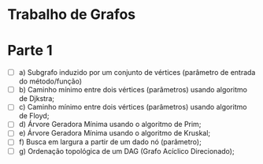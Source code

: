 # Trabalho de Grafos
# Parte 1
- [ ] a) Subgrafo induzido por um conjunto de vértices (parâmetro de entrada do método/função)
- [ ] b) Caminho mínimo entre dois vértices (parâmetros) usando algoritmo de Djkstra;
- [ ] c) Caminho mínimo entre dois vértices (parâmetros) usando algoritmo de Floyd;
- [ ] d) Árvore Geradora Mínima usando o algoritmo de Prim;
- [ ] e) Árvore Geradora Mínima usando o algoritmo de Kruskal;
- [ ] f) Busca em largura a partir de um dado nó (parâmetro);
- [ ] g) Ordenação topológica de um DAG (Grafo Acíclico Direcionado);
